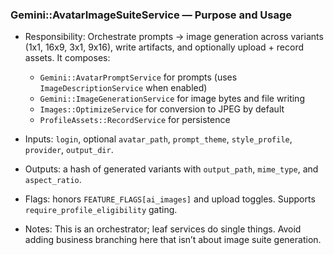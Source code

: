 ### Gemini::AvatarImageSuiteService — Purpose and Usage

- Responsibility: Orchestrate prompts → image generation across variants (1x1, 16x9, 3x1, 9x16), write artifacts, and optionally upload + record assets. It composes:
  - `Gemini::AvatarPromptService` for prompts (uses `ImageDescriptionService` when enabled)
  - `Gemini::ImageGenerationService` for image bytes and file writing
  - `Images::OptimizeService` for conversion to JPEG by default
  - `ProfileAssets::RecordService` for persistence

- Inputs: `login`, optional `avatar_path`, `prompt_theme`, `style_profile`, `provider`, `output_dir`.
- Outputs: a hash of generated variants with `output_path`, `mime_type`, and `aspect_ratio`.
- Flags: honors `FEATURE_FLAGS[ai_images]` and upload toggles. Supports `require_profile_eligibility` gating.

- Notes: This is an orchestrator; leaf services do single things. Avoid adding business branching here that isn’t about image suite generation.


